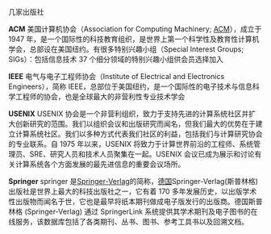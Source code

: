 

几家出版社

**ACM**  美国计算机协会（Association for Computing Machinery; [ACM](https://baike.baidu.com/item/ACM/64774)），成立于 1947 年，是一个国际性的科技教育组织，是世界上第一个科学性及教育性计算机学会，总部设在美国纽约。有很多特别兴趣小组（Special Interest Groups; SIGs）：包括信息技术 37 个细分领域的特别兴趣小组供会员选择加入

**IEEE** 电气与电子工程师协会（Institute of Electrical and Electronics Engineers），简称 IEEE，总部位于美国纽约，是一个国际性的电子技术与信息科学工程师的协会，也是全球最大的非营利性专业技术学会

**USENIX**  USENIX 协会是一个非营利组织，致力于支持先进的计算系统社区并扩大创新研究的范围。我们以组织会议和出版研究而闻名，但我们最大的优势在于建立计算系统社区。我们以多种方式代表我们社区的利益，包括我们与计算研究协会的专业联系。自 1975 年以来，USENIX 将致力于计算世界前沿的工程师、系统管理员、SRE、研究人员和技术人员聚集在一起。USENIX 会议已成为展示和讨论有关计算系统各个方面发展的最先进信息的重要会议场所。

**Springer** springer 是[Springer-Verlag](https://baike.baidu.com/item/Springer-Verlag)的简称，[德国](https://baike.baidu.com/item/德国/147953)Springer-Verlag(斯普林格) 出版社是世界上最大的科技出版社之一，它有着 170 多年发展历史，以出版学术性出版物而闻名于世，它也是最早将纸本期刊做成电子版发行的出版商。德国斯普林格 (Springer-Verlag) 通过 SpringerLink 系统提供其学术期刊及电子图书的在线服务，该数据库包括了各类期刊、丛书、图书、参考工具书以及回溯文档。